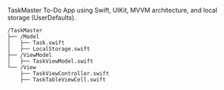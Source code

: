 TaskMaster To-Do App using Swift, UIKit, MVVM architecture, and local storage (UserDefaults).


```
/TaskMaster
├── /Model
│   ├── Task.swift
│   ├── LocalStorage.swift
├── /ViewModel
│   ├── TaskViewModel.swift
└── /View
    ├── TaskViewController.swift
    ├── TaskTableViewCell.swift

```